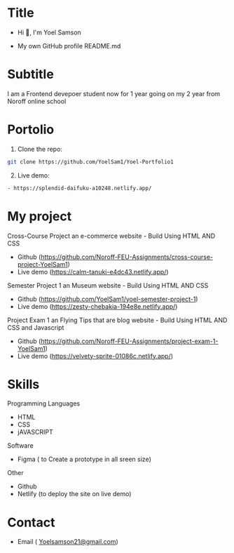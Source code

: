 # Title

- Hi 👋, I'm Yoel Samson

- My own GitHub profile README.md

# Subtitle

I am a Frontend devepoer student now for 1 year going on my 2 year from Noroff online school

# Portolio

1. Clone the repo:

```bash
git clone https://github.com/YoelSam1/Yoel-Portfolio1
```

2. Live demo:

```bash
- https://splendid-daifuku-a10248.netlify.app/
```

# My project

Cross-Course Project an e-commerce website - Build Using HTML AND CSS

- Github (https://github.com/Noroff-FEU-Assignments/cross-course-project-YoelSam1)
- Live demo (https://calm-tanuki-e4dc43.netlify.app/)

Semester Project 1 an Museum website - Build Using HTML AND CSS

- Github (https://github.com/YoelSam1/yoel-semester-project-1)
- Live demo (https://zesty-chebakia-194e8e.netlify.app/)

Project Exam 1 an Flying Tips that are blog website - Build Using HTML AND CSS and Javascript

- Github (https://github.com/Noroff-FEU-Assignments/project-exam-1-YoelSam1)
- Live demo (https://velvety-sprite-01086c.netlify.app/)

# Skills

Programming Languages

- HTML
- CSS
- jAVASCRIPT

Software

- Figma ( to Create a prototype in all sreen size)

Other

- Github
- Netlify (to deploy the site on live demo)

# Contact

- Email ( Yoelsamson21@gmail.com)
